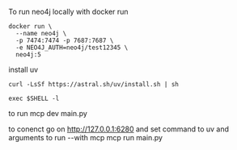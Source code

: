 To run neo4j locally with docker run
```
docker run \
  --name neo4j \
  -p 7474:7474 -p 7687:7687 \
  -e NEO4J_AUTH=neo4j/test12345 \
  neo4j:5
```

install uv
```commandline
curl -LsSf https://astral.sh/uv/install.sh | sh

exec $SHELL -l
```

to run mcp dev main.py 

to conenct go on http://127.0.0.1:6280 and set command to uv and arguments to run --with mcp mcp run main.py
